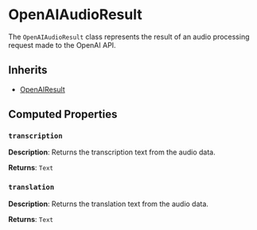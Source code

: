 # OpenAIAudioResult

The `OpenAIAudioResult` class represents the result of an audio processing request made to the OpenAI API.

## Inherits

- [OpenAIResult](OpenAIResult.md)

## Computed Properties

### `transcription`

**Description**: Returns the transcription text from the audio data.

**Returns**: `Text`

### `translation`

**Description**: Returns the translation text from the audio data.

**Returns**: `Text`
